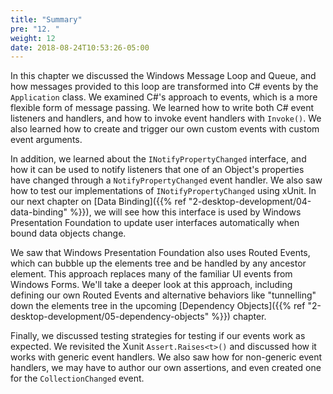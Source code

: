 ```yaml
---
title: "Summary"
pre: "12. "
weight: 12
date: 2018-08-24T10:53:26-05:00
---
```


In this chapter we discussed the Windows Message Loop and Queue, and how messages provided to this loop are transformed into C# events by the `Application` class.  We examined C#'s approach to events, which is a more flexible form of message passing.  We learned how to write both C# event listeners and handlers, and how to invoke event handlers with `Invoke()`.  We also learned how to create and trigger our own custom events with custom event arguments.  

In addition, we learned about the `INotifyPropertyChanged` interface, and how it can be used to notify listeners that one of an Object's properties have changed through a `NotifyPropertyChanged` event handler.  We also saw how to test our implementations of `INotifyPropertyChanged` using xUnit.  In our next chapter on [Data Binding]({{% ref "2-desktop-development/04-data-binding" %}}), we will see how this interface is used by Windows Presentation Foundation to update user interfaces automatically when bound data objects change.

We saw that Windows Presentation Foundation also uses Routed Events, which can bubble up the elements tree and be handled by any ancestor element.  This approach replaces many of the familiar UI events from Windows Forms.  We'll take a deeper look at this approach, including defining our own Routed Events and alternative behaviors like "tunnelling" down the elements tree in the upcoming [Dependency Objects]({{% ref "2-desktop-development/05-dependency-objects" %}}) chapter.

Finally, we discussed testing strategies for testing if our events work as expected.  We revisited the Xunit `Assert.Raises<t>()` and discussed how it works with generic event handlers.  We also saw how for non-generic event handlers, we may have to author our own assertions, and even created one for the `CollectionChanged` event.